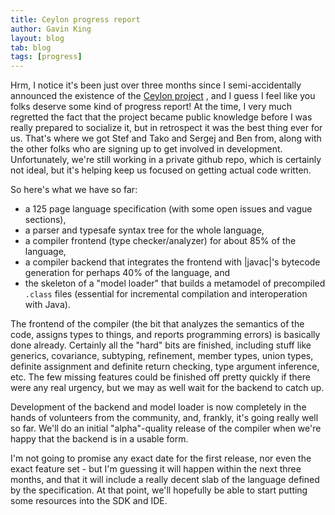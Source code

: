 ```yaml
---
title: Ceylon progress report
author: Gavin King
layout: blog
tab: blog
tags: [progress]
---
```

Hrm, I notice it's been just over three months since I semi-accidentally announced 
the existence of the [Ceylon project](http://in.relation.to/Tutorials/IntroductionToCeylon)
, and I guess I feel like you folks deserve some kind of progress report! At the time, I very much 
regretted the fact that the project became public knowledge before I was really prepared 
to socialize it, but in retrospect it was the best thing ever for us. That's where we got 
Stef and Tako and Sergej and Ben from, along with the other folks who are signing up to get 
involved in development. Unfortunately, we're still working in a private github repo, which 
is certainly not ideal, but it's helping keep us focused on getting actual code written.

So here's what we have so far:

* a 125 page language specification (with some open issues and vague sections),
* a parser and typesafe syntax tree for the whole language,
* a compiler frontend (type checker/analyzer) for about 85% of the language,
* a compiler backend that integrates the frontend with |javac|'s bytecode generation 
  for perhaps 40% of the language, and
* the skeleton of a "model loader" that builds a metamodel of precompiled `.class` 
  files (essential for incremental compilation and interoperation with Java).

The frontend of the compiler (the bit that analyzes the semantics of the code, assigns types to 
things, and reports programming errors) is basically done already. Certainly all the "hard" bits 
are finished, including stuff like generics, covariance, subtyping, refinement, member types, union 
types, definite assignment and definite return checking, type argument inference, etc. The few missing features could be finished off pretty quickly if there were any real urgency, but we may as well 
wait for the backend to catch up.

Development of the backend and model loader is now completely in the hands of volunteers from 
the community, and, frankly, it's going really well so far. We'll do an initial "alpha"-quality 
release of the compiler when we're happy that the backend is in a usable form. 

I'm not going to promise any exact date for the first release, nor even the exact feature 
set - but I'm guessing it will happen within the next three months, and that it will include 
a really decent slab of the language defined by the specification. At that point, we'll 
hopefully be able to start putting some resources into the SDK and IDE.
